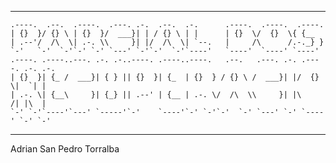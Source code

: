 ----------------------------------------------------------------------------------
```
.----.  .--.  .----.  .---. .-.  .--.  .-.      .----.  .----.  .----.
| {}  }/ {} \ | {}  }/  ___}| | / {} \ | |      | {}  \/  {}  \{ {__  
| .--'/  /\  \| .-. \\     }| |/  /\  \| `--.   |     /\      /.-._} }
`-'   `-'  `-'`-' `-' `---' `-'`-'  `-'`----'   `----'  `----' `----' 
.----. .----..---. .-. .-..----. .----..----.   .--.   .---. .-. .----. .-. .-.
| {}  }| {_ /  ___}| { } || {}  }| {_  | {}  } / {} \ /  ___}| |/  {}  \|  `| |
| .-. \| {__\     }| {_} || .--' | {__ | .-. \/  /\  \\     }| |\      /| |\  |
`-' `-'`----'`---' `-----'`-'    `----'`-' `-'`-'  `-' `---' `-' `----' `-' `-'
```
----------------------------------------------------------------------------------

Adrian San Pedro Torralba


